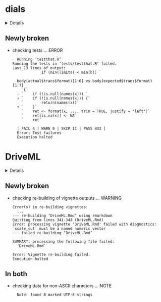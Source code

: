 # dials

<details>

* Version: 0.1.0
* GitHub: https://github.com/tidymodels/dials
* Source code: https://github.com/cran/dials
* Date/Publication: 2022-01-31 19:00:02 UTC
* Number of recursive dependencies: 72

Run `cloud_details(, "dials")` for more info

</details>

## Newly broken

*   checking tests ... ERROR
    ```
      Running ‘testthat.R’
    Running the tests in ‘tests/testthat.R’ failed.
    Last 13 lines of output:
        `        if (min(limits) < min(b)) `
      
      body(actual$trans$format)[1:6] vs body(expected$trans$format)[1:7]
        `{`
      - `    if (!is.null(names(x))) `
      + `    if (!is.null(names(x))) {`
        `        return(names(x))`
      + `    }`
        `    ret <- format(x, ..., trim = TRUE, justify = "left")`
        `    ret[is.na(x)] <- NA`
        `    ret`
      
      [ FAIL 4 | WARN 0 | SKIP 11 | PASS 433 ]
      Error: Test failures
      Execution halted
    ```

# DriveML

<details>

* Version: 0.1.4
* GitHub: https://github.com/daya6489/DriveML
* Source code: https://github.com/cran/DriveML
* Date/Publication: 2021-10-18 11:10:01 UTC
* Number of recursive dependencies: 127

Run `cloud_details(, "DriveML")` for more info

</details>

## Newly broken

*   checking re-building of vignette outputs ... WARNING
    ```
    Error(s) in re-building vignettes:
      ...
    --- re-building ‘DriveML.Rmd’ using rmarkdown
    Quitting from lines 341-343 (DriveML.Rmd) 
    Error: processing vignette 'DriveML.Rmd' failed with diagnostics:
    `scale_cut` must be a named numeric vector
    --- failed re-building ‘DriveML.Rmd’
    
    SUMMARY: processing the following file failed:
      ‘DriveML.Rmd’
    
    Error: Vignette re-building failed.
    Execution halted
    ```

## In both

*   checking data for non-ASCII characters ... NOTE
    ```
      Note: found 8 marked UTF-8 strings
    ```

